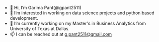 - 👋 Hi, I’m Garima Pant(@gpant2511)
- 👀 I’m interested in working on data science projects and python based development.
- 🌱 I’m currently working on my Master's in Business Analytics from University of Texas at Dallas.
- 📫 I can be reached out at g.pant2511@gmail.com
